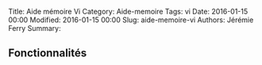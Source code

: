 Title: Aide mémoire Vi
Category: Aide-memoire
Tags: vi
Date: 2016-01-15 00:00
Modified: 2016-01-15 00:00
Slug: aide-memoire-vi
Authors: Jérémie Ferry
Summary:

## Fonctionnalités
